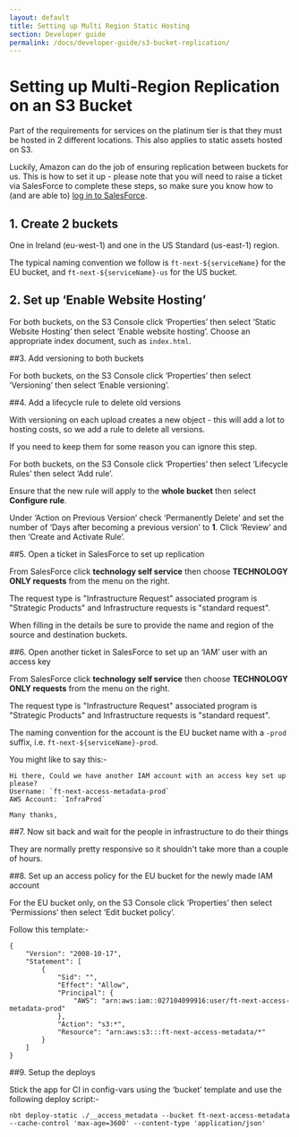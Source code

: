 ```yaml
---
layout: default
title: Setting up Multi Region Static Hosting
section: Developer guide
permalink: /docs/developer-guide/s3-bucket-replication/
---
```


# Setting up Multi-Region Replication on an S3 Bucket

Part of the requirements for services on the platinum tier is that they must be hosted in 2 different locations.  This also applies to static assets hosted on S3.  

Luckily, Amazon can do the job of ensuring replication between buckets for us.  This is how to set it up - please note that you will need to raise a ticket via SalesForce to complete these steps, so make sure you know how to (and are able to) [log in to SalesForce](https://financialtimes.my.salesforce.com).

## 1. Create 2 buckets
    
One in Ireland (eu-west-1) and one in the US Standard (us-east-1) region.

The typical naming convention we follow is `ft-next-${serviceName}` for the EU bucket, and `ft-next-${serviceName}-us` for the US bucket.

## 2. Set up ‘Enable Website Hosting’

For both buckets, on the S3 Console click ‘Properties’ then select ‘Static Website Hosting’ then select ‘Enable website hosting’.  Choose an appropriate index document, such as `index.html`.

##3. Add versioning to both buckets
    
For both buckets, on the S3 Console click ‘Properties’ then select ‘Versioning’ then select ‘Enable versioning’.
    
##4. Add a lifecycle rule to delete old versions
    
With versioning on each upload creates a new object - this will add a lot to hosting costs, so we add a rule to delete all versions.
    
If you need to keep them for some reason you can ignore this step.
    
For both buckets, on the S3 Console click ‘Properties’ then select ‘Lifecycle Rules’ then select ‘Add rule’.

Ensure that the new rule will apply to the **whole bucket** then select **Configure rule**.

Under ‘Action on Previous Version’ check ‘Permanently Delete’ and set the number of ‘Days after becoming a previous version’ to **1**.  Click ‘Review’ and then ‘Create and Activate Rule’.
    
##5. Open a ticket in SalesForce to set up replication

From SalesForce click __technology self service__ then choose __TECHNOLOGY ONLY requests__ from the menu on the right.

The request type is "Infrastructure Request" associated program is "Strategic Products" and Infrastructure requests is "standard request".

When filling in the details be sure to provide the name and region of the source and destination buckets.

##6. Open another ticket in SalesForce to set up an ‘IAM’ user with an access key

From SalesForce click __technology self service__ then choose __TECHNOLOGY ONLY requests__ from the menu on the right.

The request type is "Infrastructure Request" associated program is "Strategic Products" and Infrastructure requests is "standard request".

The naming convention for the account is the EU bucket name with a `-prod` suffix, i.e. `ft-next-${serviceName}-prod`.

You might like to say this:-

	Hi there, Could we have another IAM account with an access key set up please?
	Username: `ft-next-access-metadata-prod`
	AWS Account: `InfraProd`

	Many thanks,

##7. Now sit back and wait for the people in infrastructure to do their things

They are normally pretty responsive so it shouldn't take more than a couple of hours.

##8. Set up an access policy for the EU bucket for the newly made IAM account

For the EU bucket only, on the S3 Console click ‘Properties’ then select ‘Permissions’ then select ‘Edit bucket policy’.

Follow this template:-

	{
		"Version": "2008-10-17",
		"Statement": [
			{
				"Sid": "",
				"Effect": "Allow",
				"Principal": {
					"AWS": "arn:aws:iam::027104099916:user/ft-next-access-metadata-prod"
				},
				"Action": "s3:*",
				"Resource": "arn:aws:s3:::ft-next-access-metadata/*"
			}
		]
	}

##9. Setup the deploys

Stick the app for CI in config-vars using the ‘bucket’ template and use the following deploy script:-

	nbt deploy-static ./__access_metadata --bucket ft-next-access-metadata --cache-control 'max-age=3600' --content-type 'application/json'
